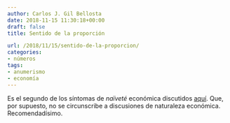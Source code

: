 ```yaml
---
author: Carlos J. Gil Bellosta
date: 2018-11-15 11:30:18+00:00
draft: false
title: Sentido de la proporción

url: /2018/11/15/sentido-de-la-proporcion/
categories:
- números
tags:
- anumerismo
- economía
---
```


Es el segundo de los síntomas de _naïveté_ económica discutidos [aquí](http://nadaesgratis.es/juan-francisco-jimeno/economia-naif). Que, por supuesto, no se circunscribe a discusiones de naturaleza económica. Recomendadísimo.
